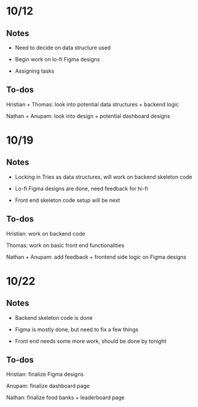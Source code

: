 # 10/12

## Notes

- Need to decide on data structure used

- Begin work on lo-fi Figma designs

- Assigning tasks

## To-dos

Hristian + Thomas: look into potential data structures + backend logic

Nathan + Anupam: look into design + potential dashboard designs

# 10/19

## Notes

- Locking in Tries as data structures, will work on backend skeleton code

- Lo-fi Figma designs are done, need feedback for hi-fi

- Front end skeleton code setup will be next

## To-dos

Hristian: work on backend code

Thomas: work on basic front end functionalities

Nathan + Anupam: add feedback + frontend side logic on Figma designs

# 10/22

## Notes

- Backend skeleton code is done

- Figma is mostly done, but need to fix a few things

- Front end needs some more work, should be done by tonight

## To-dos

Hristian: finalize Figma designs

Anupam: finalize dashboard page

Nathan: finalize food banks + leaderboard page